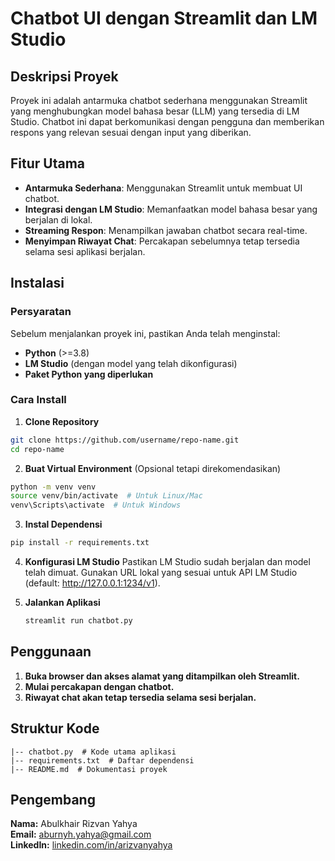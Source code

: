 # Chatbot UI dengan Streamlit dan LM Studio

## Deskripsi Proyek

Proyek ini adalah antarmuka chatbot sederhana menggunakan Streamlit yang menghubungkan model bahasa besar (LLM) yang tersedia di LM Studio. Chatbot ini dapat berkomunikasi dengan pengguna dan memberikan respons yang relevan sesuai dengan input yang diberikan.

## Fitur Utama

- **Antarmuka Sederhana**: Menggunakan Streamlit untuk membuat UI chatbot.
- **Integrasi dengan LM Studio**: Memanfaatkan model bahasa besar yang berjalan di lokal.
- **Streaming Respon**: Menampilkan jawaban chatbot secara real-time.
- **Menyimpan Riwayat Chat**: Percakapan sebelumnya tetap tersedia selama sesi aplikasi berjalan.

## Instalasi

### Persyaratan

Sebelum menjalankan proyek ini, pastikan Anda telah menginstal:

- **Python** (>=3.8)
- **LM Studio** (dengan model yang telah dikonfigurasi)
- **Paket Python yang diperlukan**

### Cara Install

1. **Clone Repository**
  ```bash
  git clone https://github.com/username/repo-name.git
  cd repo-name
  ```

2. **Buat Virtual Environment** (Opsional tetapi direkomendasikan)
  ```bash
  python -m venv venv
  source venv/bin/activate  # Untuk Linux/Mac
  venv\Scripts\activate  # Untuk Windows
  ```

3. **Instal Dependensi**
  ```bash
  pip install -r requirements.txt
  ```

4. **Konfigurasi LM Studio**
  Pastikan LM Studio sudah berjalan dan model telah dimuat.
  Gunakan URL lokal yang sesuai untuk API LM Studio (default: http://127.0.0.1:1234/v1).

5. **Jalankan Aplikasi**
   ```bash
   streamlit run chatbot.py
   ```

## Penggunaan

1. **Buka browser dan akses alamat yang ditampilkan oleh Streamlit.**
2. **Mulai percakapan dengan chatbot.**
3. **Riwayat chat akan tetap tersedia selama sesi berjalan.**

## Struktur Kode

```
|-- chatbot.py  # Kode utama aplikasi
|-- requirements.txt  # Daftar dependensi
|-- README.md  # Dokumentasi proyek
```

## Pengembang

**Nama:** Abulkhair Rizvan Yahya  
**Email:** [aburnyh.yahya@gmail.com](mailto:aburnyh.yahya@google.com)  
**LinkedIn:** [linkedin.com/in/arizvanyahya](https://linkedin.com/in/arizvanyahya)

